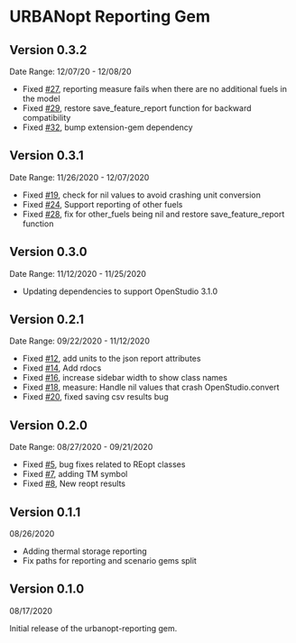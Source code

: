 # URBANopt Reporting Gem

## Version 0.3.2

Date Range: 12/07/20 - 12/08/20

- Fixed [#27]( https://github.com/urbanopt/urbanopt-reporting-gem/issues/27 ), reporting measure fails when there are no additional fuels in the model
- Fixed [#29]( https://github.com/urbanopt/urbanopt-reporting-gem/issues/29 ), restore save_feature_report function for backward compatibility
- Fixed [#32]( https://github.com/urbanopt/urbanopt-reporting-gem/issues/32 ), bump extension-gem dependency

## Version 0.3.1

Date Range: 11/26/2020 - 12/07/2020

- Fixed [#19]( https://github.com/urbanopt/urbanopt-reporting-gem/pull/19 ), check for nil values to avoid crashing unit conversion
- Fixed [#24]( https://github.com/urbanopt/urbanopt-reporting-gem/pull/24 ), Support reporting of other fuels
- Fixed [#28]( https://github.com/urbanopt/urbanopt-reporting-gem/pull/28 ), fix for other_fuels being nil and restore save_feature_report function

## Version 0.3.0

Date Range: 11/12/2020 - 11/25/2020

- Updating dependencies to support OpenStudio 3.1.0

## Version 0.2.1

Date Range: 09/22/2020 - 11/12/2020

- Fixed [#12]( https://github.com/urbanopt/urbanopt-reporting-gem/pull/12 ), add units to the json report attributes
- Fixed [#14]( https://github.com/urbanopt/urbanopt-reporting-gem/pull/14 ), Add rdocs
- Fixed [#16]( https://github.com/urbanopt/urbanopt-reporting-gem/pull/16 ), increase sidebar width to show class names
- Fixed [#18]( https://github.com/urbanopt/urbanopt-reporting-gem/pull/18 ), measure: Handle nil values that crash OpenStudio.convert
- Fixed [#20]( https://github.com/urbanopt/urbanopt-reporting-gem/pull/20 ), fixed saving csv results bug

## Version 0.2.0

Date Range: 08/27/2020 - 09/21/2020

- Fixed [#5]( https://github.com/urbanopt/urbanopt-reporting-gem/pull/5 ), bug fixes related to REopt classes
- Fixed [#7]( https://github.com/urbanopt/urbanopt-reporting-gem/pull/7 ), adding TM symbol
- Fixed [#8]( https://github.com/urbanopt/urbanopt-reporting-gem/pull/8 ), New reopt results

## Version 0.1.1

08/26/2020

- Adding thermal storage reporting
- Fix paths for reporting and scenario gems split

## Version 0.1.0

08/17/2020

Initial release of the urbanopt-reporting gem.
